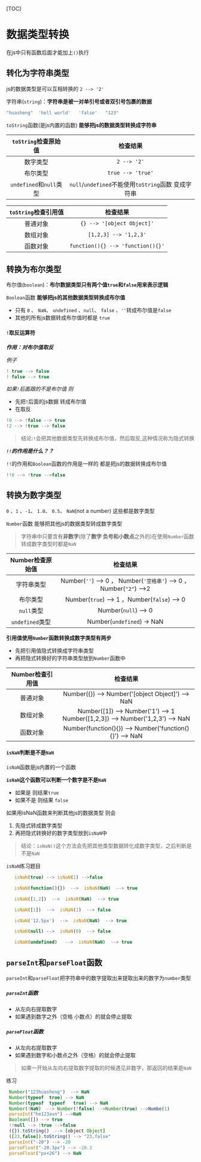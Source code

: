 [TOC]



# 数据类型转换

在js中只有函数后面才能加上`()`执行

## 转化为字符串类型

js的数据类型是可以互相转换的 `2 --> '2'`

字符串(`string`)：**字符串是被一对单引号或者双引号包裹的数据**

```javascript
"huasheng"	'hell world'   'false'   "123"
```

`toString`函数(是js内置的函数) **能够把js的数据类型转换成字符串**

|  `toString`检查原始值   |                      检查结果                       |
| :---------------------: | :-------------------------------------------------: |
|        数字类型         |                     `2 --> '2'`                     |
|        布尔类型         |                  `true --> 'true'`                  |
| `undefined`和`null`类型 | `null`/`undefined`不能使用`toString`函数 变成字符串 |

| `toString`检查引用值 |             检查结果              |
| :------------------: | :-------------------------------: |
|       普通对象       |    `{} --> '[object Object]'`     |
|       数组对象       |       `[1,2,3] --> '1,2,3'`       |
|       函数对象       | `function(){} --> 'function(){}'` |

## 转换为布尔类型

 布尔值(`boolean`)：**布尔数据类型只有两个值`true`和`false`用来表示逻辑**

`Boolean`函数 **能够把js的其他数据类型转换成布尔值**

- 只有 `0` 、 `NaN`、 `undefined` 、`null`、 `false` 、`''`转成布尔值是`false`
- 其他的所有js数据转成布尔值时都是 `true`

#### `!`取反运算符

***作用：对布尔值取反***

*例子*

```JavaScript
! true --> false
! false --> true
```

*如果`!`后面跟的不是布尔值 则*

- 先把`!`后面的js数据 转成布尔值
- 在取反

```javascript
!0 --> !false --> true
!2 --> !true --> false
```

> 结论:`!`会把其他数据类型先转换成布尔值，然后取反,这种情况称为隐式转换

***`!!`的作用是什么？？***

`!!`的作用和`Boolean`函数的作用是一样的 都是把js的数据转换成布尔值

```javascript
!!0 --> !true -->false
```

## 转换为数字类型

`0` 、`1` 、`-1`、 `1.0`、 `0.5`、 `NaN`(not a number) 这些都是数字类型

`Number`函数 能够把其他js的数据类型转成数字类型

> 字符串中只要含有**非数字**(除了**数字 负号和小数点**之外的)在使用`Number`函数转成数字类型时都是`NaN`

| Number检查原始值 |                           检查结果                           |
| :--------------: | :----------------------------------------------------------: |
|    字符串类型    | Number(`''`) --> 0 ，  Number(`'空格串'`) --> 0  ， Number(`"2"`) -->2 |
|     布尔类型     |         Number(`true`) --> 1 ，Number(`false`) --> 0         |
|    `null`类型    |                     Number(`null`) --> 0                     |
| `undefined`类型  |                  Number(`undefined`) -> NaN                  |

**引用值使用`Number`函数转换成数字类型有两步**

- 先把引用值隐式转换成字符串类型
- 再把隐式转换好的字符串类型放到`Number`函数中

| Number检查引用值 |                           检查结果                           |
| :--------------: | :----------------------------------------------------------: |
|     普通对象     |     Number({})  -->  Number('[object Object]')  -->  NaN     |
|     数组对象     | Number([1])  -->  Number('1')  -->  1<br/>Number([1,2,3])  -->  Number('1,2,3')  --> NaN |
|     函数对象     |   Number(function(){}) --> Number('function(){}')  --> NaN   |

#### `isNaN`判断是不是`NaN`

`isNaN`函数是js内置的一个函数

**`isNaN`这个函数可以判断一个数字是不是`NaN`**

- 如果是 则结果`true`
- 如果不是 则结果 `false`

如果用isNaN函数来判断其他js的数据类型 则会

1. 先隐式转成数字类型
2. 再把隐式转换好的数字类型放到`isNaN`中

> 结论：`isNaN()`这个方法会先把其他类型数据转化成数字类型，之后判断是不是`NaN`

`isNaN`练习题目

```javascript
   isNaN(true) --> isNaN(1) -->false

   isNaN(function(){})  -->  isNaN(NaN)  --> true

   isNaN([1,2])  -->  isNaN(NaN)  --> true

   isNaN([1])  -->  isNaN(1)  --> false

   isNaN('12.5px')  -->  isNaN(NaN)  --> true

   isNaN(null) -->  isNaN(0)  --> false

   isNaN(undefined)   -->  isNaN(NaN)  --> true
```



## `parseInt`和`parseFloat`函数

`parseInt`和`parseFloat`把字符串中的数字提取出来提取出来的数字为`number`类型

##### **`parseInt`函数**

- 从左向右提取数字
- 如果遇到数字之外（空格 小数点）的就会停止提取

##### **`parseFloat`函数**

- 从左向右提取数字
- 如果遇到数字和小数点之外（空格）的就会停止提取

> 如果一开始从左向右提取数字提取的时候遇见非数字，那返回的结果是`NaN`

练习

```javascript
 Number("123huasheng")  --> NaN
 Number(typeof  true) --> NaN
 Number(typeof  typeof   true) --> NaN
 Number(!NaN)  --> Number(!false) -->Number(true) -->Numbe(1)
 parseInt("he123avn") -->NaN
 Boolean([]) --> true
 !!null --> !true -->false
 ({}).toString()  --> [object Object]
 ([23,false]).toString() --> "23,false"
 parseInt("-20") --> -20
 parseFloat("-20.3px") --> -20.3
 parseFloat("px+26") --> NaN
```


